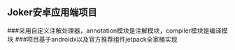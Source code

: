 ## Joker安卓应用端项目
###采用自定义注解处理器，annotation模块是注解模块，compiler模块是编译模块
###项目基于androidx以及官方推荐组件jetpack全家桶实现
